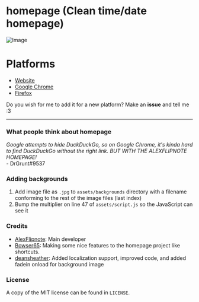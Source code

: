 # homepage (Clean time/date homepage)
![Image](https://i.alexflipnote.xyz/c6cec3.png)

# Platforms
- [Website](https://alexflipnote.xyz/homepage)
- [Google Chrome](https://chrome.google.com/webstore/detail/alexflipnotehomepage/apilabeffmpplallenlcommnigaafgfb)
- [Firefox](https://addons.mozilla.org/addon/alexflipnote-homepage/)

Do you wish for me to add it for a new platform? Make an **issue** and tell me :3

---

### What people think about homepage
*Google attempts to hide DuckDuckGo, so on Google Chrome, it's kinda hard to find DuckDuckGo without the right link. BUT WITH THE ALEXFLIPNOTE HOMEPAGE!*
<br>\- DrGrunt#9537


### Adding backgrounds
1. Add image file as `.jpg` to `assets/backgrounds` directory with a filename
conforming to the rest of the image files (last index)
2. Bump the multiplier on line 47 of `assets/script.js` so the JavaScript can
see it

### Credits
- [AlexFlipnote](https://github.com/AlexFlipnote): Main developer
- [Bowser65](https://github.com/Bowser65): Making some nice features to the homepage project like shortcuts.
- [deansheather](https://github.com/deansheather): Added localization support, improved code, and added fadein onload for background image

### License
A copy of the MIT license can be found in `LICENSE`.
